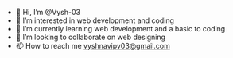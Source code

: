 - 👋 Hi, I’m @Vysh-03
- 👀 I’m interested in web development and coding
- 🌱 I’m currently learning web development and a basic to coding
- 💞️ I’m looking to collaborate on web designing 
- 📫 How to reach me vyshnavipv03@gmail.com 

<!---
Vysh-03/Vysh-03 is a ✨ special ✨ repository because its `README.md` (this file) appears on your GitHub profile.
You can click the Preview link to take a look at your changes.
--->

